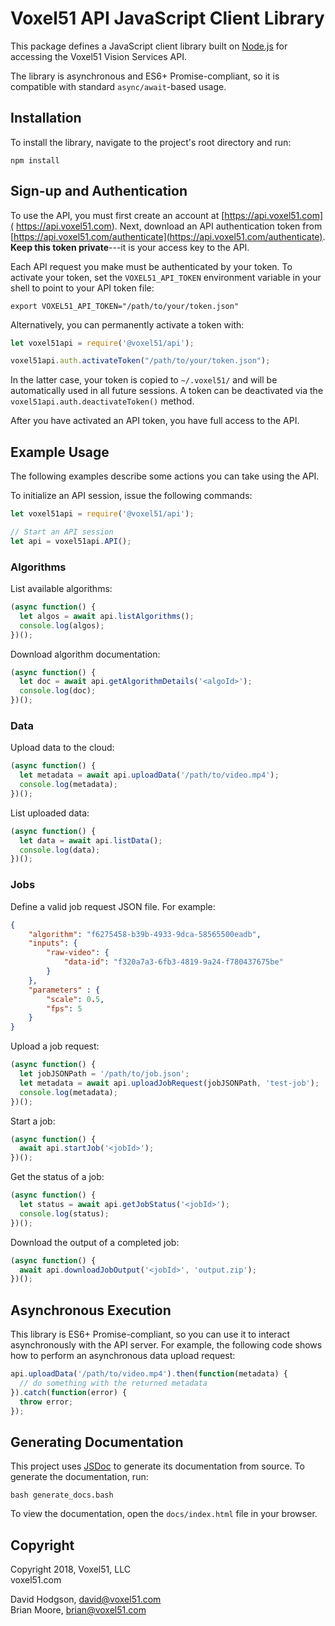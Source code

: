 # Voxel51 API JavaScript Client Library

This package defines a JavaScript client library built on
[Node.js](https://nodejs.org/en) for accessing the Voxel51 Vision Services API.

The library is asynchronous and ES6+ Promise-compliant, so it is compatible
with standard `async/await`-based usage.


## Installation

To install the library, navigate to the project's root directory and
run:

```shell
npm install
```


## Sign-up and Authentication

To use the API, you must first create an account at [https://api.voxel51.com](
https://api.voxel51.com). Next, download an API authentication token from
[https://api.voxel51.com/authenticate](https://api.voxel51.com/authenticate).
**Keep this token private**---it is your access key to the API.

Each API request you make must be authenticated by your token. To activate your
token, set the `VOXEL51_API_TOKEN` environment variable in your shell to point
to your API token file:

```shell
export VOXEL51_API_TOKEN="/path/to/your/token.json"
```

Alternatively, you can permanently activate a token with:

```js
let voxel51api = require('@voxel51/api');

voxel51api.auth.activateToken("/path/to/your/token.json");
```

In the latter case, your token is copied to `~/.voxel51/` and will be
automatically used in all future sessions. A token can be deactivated via the
`voxel51api.auth.deactivateToken()` method.

After you have activated an API token, you have full access to the API.


## Example Usage

The following examples describe some actions you can take using the API.

To initialize an API session, issue the following commands:
```js
let voxel51api = require('@voxel51/api');

// Start an API session
let api = voxel51api.API();
```

### Algorithms

List available algorithms:
```js
(async function() {
  let algos = await api.listAlgorithms();
  console.log(algos);
})();
```

Download algorithm documentation:
```js
(async function() {
  let doc = await api.getAlgorithmDetails('<algoId>');
  console.log(doc);
})();
```

### Data

Upload data to the cloud:
```js
(async function() {
  let metadata = await api.uploadData('/path/to/video.mp4');
  console.log(metadata);
})();
```

List uploaded data:
```js
(async function() {
  let data = await api.listData();
  console.log(data);
})();
```

### Jobs

Define a valid job request JSON file. For example:
```json
{
    "algorithm": "f6275458-b39b-4933-9dca-58565500eadb",
    "inputs": {
        "raw-video": {
            "data-id": "f320a7a3-6fb3-4819-9a24-f780437675be"
        }
    },
    "parameters" : {
        "scale": 0.5,
        "fps": 5
    }
}
```

Upload a job request:
```js
(async function() {
  let jobJSONPath = '/path/to/job.json';
  let metadata = await api.uploadJobRequest(jobJSONPath, 'test-job');
  console.log(metadata);
})();
```

Start a job:
```js
(async function() {
  await api.startJob('<jobId>');
})();
```

Get the status of a job:
```js
(async function() {
  let status = await api.getJobStatus('<jobId>');
  console.log(status);
})();
```

Download the output of a completed job:
```js
(async function() {
  await api.downloadJobOutput('<jobId>', 'output.zip');
})();
```


## Asynchronous Execution

This library is ES6+ Promise-compliant, so you can use it to interact
asynchronously with the API server. For example, the following code shows how
to perform an asynchronous data upload request:

```js
api.uploadData('/path/to/video.mp4').then(function(metadata) {
  // do something with the returned metadata
}).catch(function(error) {
  throw error;
});
```


## Generating Documentation

This project uses [JSDoc](https://github.com/jsdoc3/jsdoc) to generate its
documentation from source. To generate the documentation, run:

```shell
bash generate_docs.bash
```

To view the documentation, open the `docs/index.html` file in your browser.


## Copyright

Copyright 2018, Voxel51, LLC\
voxel51.com

David Hodgson, david@voxel51.com\
Brian Moore, brian@voxel51.com
